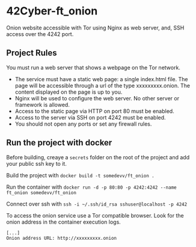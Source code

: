 # 42Cyber-ft_onion

Onion website accessible with Tor using Nginx as web server, and, SSH access over the 4242 port.

## Project Rules

You must run a web server that shows a webpage on the Tor network.

- The service must have a static web page: a single index.html file. The page will
be accessible through a url of the type xxxxxxxxx.onion. The content displayed
on the page is up to you.
- Nginx will be used to configure the web server. No other server or framework is
allowed.
- Access to the static page via HTTP on port 80 must be enabled.
- Access to the server via SSH on port 4242 must be enabled.
- You should not open any ports or set any firewall rules.

## Run the project with docker

Before building, creaye a `secrets` folder on the root of the project and add your public ssh key to it.

Build the project with `docker build -t somedevv/ft_onion .`

Run the container with `docker run -d -p 80:80 -p 4242:4242 --name ft_onion somedevv/ft_onion`

Connect over ssh with `ssh -i ~/.ssh/id_rsa sshuser@localhost -p 4242`

To access the onion service use a Tor compatible browser. Look for the onion address in the container execution logs.

``` text
[...]
Onion address URL: http://xxxxxxxxx.onion
```
